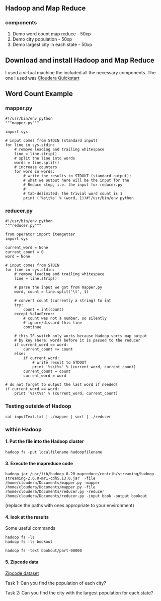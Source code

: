 ## Hadoop and Map Reduce

### components

1. Demo word count map reduce - 50xp
2. Demo city population - 50xp
3. Demo largest city in each state - 50xp

## Download and install Hadoop and Map Reduce
I used a virtual machine the included all the necessary components. The one I used was  [Cloudera Quickstart](https://www.cloudera.com/downloads/quickstart_vms/5-13.html)


## Word Count Example

### mapper.py
    #!/usr/bin/env python
    """mapper.py"""

    import sys

    # input comes from STDIN (standard input)
    for line in sys.stdin:
        # remove leading and trailing whitespace
        line = line.strip()
        # split the line into words
        words = line.split()
        # increase counters
        for word in words:
            # write the results to STDOUT (standard output);
            # what we output here will be the input for the
            # Reduce step, i.e. the input for reducer.py
            #
            # tab-delimited; the trivial word count is 1
            print ('%s\t%s' % (word, 1))#!/usr/bin/env python

### reducer.py

    #!/usr/bin/env python
    """reducer.py"""

    from operator import itemgetter
    import sys

    current_word = None
    current_count = 0
    word = None

    # input comes from STDIN
    for line in sys.stdin:
        # remove leading and trailing whitespace
        line = line.strip()

        # parse the input we got from mapper.py
        word, count = line.split('\t', 1)

        # convert count (currently a string) to int
        try:
            count = int(count)
        except ValueError:
            # count was not a number, so silently
            # ignore/discard this line
            continue

        # this IF-switch only works because Hadoop sorts map output
        # by key (here: word) before it is passed to the reducer
        if current_word == word:
            current_count += count
        else:
            if current_word:
                # write result to STDOUT
                print '%s\t%s' % (current_word, current_count)
            current_count = count
            current_word = word

    # do not forget to output the last word if needed!
    if current_word == word:
        print '%s\t%s' % (current_word, current_count)


### Testing outside of Hadoop

    cat inputText.txt | ./mapper | sort | ./reducer

### within Hadoop

#### 1. Put the file into the Hadoop cluster

    hadoop fs -put localfilename hadoopfilename

#### 3. Execute the mapreduce code


    hadoop jar /usr/lib/hadoop-0.20-mapreduce/contrib/streaming/hadoop-streaming-2.6.0-mr1-cdh5.13.0.jar  -file /home/cloudera/Documents/mapper.py -mapper /home/cloudera/Documents/mapper.py -file /home/cloudera/Documents/reducer.py -reducer /home/cloudera/Documents/reducer.py -input book -output bookout


(replace the paths with ones appropriate to your environment)

#### 4. look at the results

Some useful commands

    hadoop fs -ls 
    hadoop fs -ls bookout
     
    hadoop fs -text bookout/part-00000

#### 5. Zipcode data

[Zipcode dataset](http://federalgovernmentzipcodes.us/free-zipcode-database-Primary.csv)

Task 1: Can you find the population of each city?

Task 2: Can you find the city with the largest population for each state?

